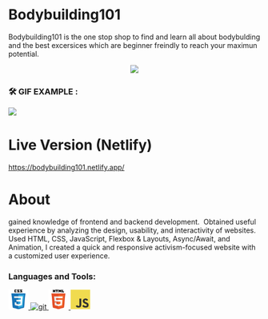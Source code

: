 # Bodybuilding101
Bodybuilding101 is the one stop shop to find and learn all about bodybulding and the best excersices which are beginner freindly to reach your maximun potential.

<div id="header" align="center">
  <img src="https://media.giphy.com/media/M9gbBd9nbDrOTu1Mqx/giphy.gif" width="100"/>
</div>

### :hammer_and_wrench: GIF EXAMPLE :

<img src="http://g.recordit.co/dfVOeGMR3c.gif"><br>

# Live Version (Netlify)
https://bodybuilding101.netlify.app/
# About
gained knowledge of frontend and backend development. 
Obtained useful experience by analyzing the design, usability, and interactivity of websites. 
Used HTML, CSS, JavaScript, Flexbox & Layouts, Async/Await, and Animation, I created a quick and responsive activism-focused website with a customized user experience.


<h3 align="left">Languages and Tools:</h3>
<p align="left"> <a href="https://www.w3schools.com/css/" target="_blank" rel="noreferrer"> <img src="https://raw.githubusercontent.com/devicons/devicon/master/icons/css3/css3-original-wordmark.svg" alt="css3" width="40" height="40"/> </a> <a href="https://git-scm.com/" target="_blank" rel="noreferrer"> <img src="https://www.vectorlogo.zone/logos/git-scm/git-scm-icon.svg" alt="git" width="40" height="40"/> </a> <a href="https://www.w3.org/html/" target="_blank" rel="noreferrer"> <img src="https://raw.githubusercontent.com/devicons/devicon/master/icons/html5/html5-original-wordmark.svg" alt="html5" width="40" height="40"/> </a> <a href="https://developer.mozilla.org/en-US/docs/Web/JavaScript" target="_blank" rel="noreferrer"> <img src="https://raw.githubusercontent.com/devicons/devicon/master/icons/javascript/javascript-original.svg" alt="javascript" width="40" height="40"/> </a> </p>

